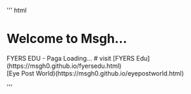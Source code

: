 
'''
html
<head>
  <script async src="https://pagead2.googlesyndication.com/pagead/js/adsbygoogle.js?client=ca-pub-4180135997218144"
     crossorigin="anonymous"></script>
  <title>MSGH</title>
</head>
<!--# Web.msgh0
# -->
<body>
<h1>Welcome to Msgh...</h1>
 <p>
FYERS EDU - Paga Loading...
# visit [FYERS Edu](https://msgh0.github.io/fyersedu.html)
<br>
[Eye Post World)(https://msgh0.github.io/eyepostworld.html)




 </p> 

 
</body>

'''
